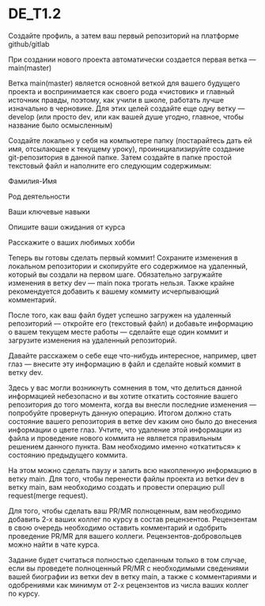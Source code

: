 # DE_T1.2

Создайте профиль, а затем ваш первый репозиторий на платформе github/gitlab

При создании нового проекта автоматически создается первая ветка  — main(master)

Ветка main(master)  является основной веткой для вашего будущего проекта и воспринимается как своего рода «чистовик» и главный источник правды, поэтому, как учили в школе, работать лучше изначально в черновике. Для этих целей создайте еще одну ветку  — develop (или просто dev, или как вашей душе угодно, главное, чтобы название было осмысленным)

Создайте локально у себя на компьютере папку (постарайтесь дать ей имя, отсылающее к текущему уроку), проинициализируйте создание git-репозитория в данной папке. Затем создайте в папке простой текстовый файл и наполните его следующим содержимым:

Фамилия-Имя

Род деятельности

Ваши ключевые навыки

Опишите ваши ожидания от курса

Расскажите о ваших любимых хобби

Теперь вы готовы сделать первый коммит! Сохраните изменения в локальном репозитории и скопируйте его содержимое на удаленный, который вы создали на первом шаге. Обязательно загружайте изменения в ветку dev  — main пока трогать нельзя. Также крайне рекомендуется добавить к вашему коммиту исчерпывающий комментарий.

После того, как ваш файл будет успешно загружен на удаленный репозиторий  — откройте его (текстовый файл) и добавьте информацию о вашем текущем месте работы  — сделайте еще один коммит и загрузите изменения на удаленный репозиторий.

Давайте расскажем о себе еще что-нибудь интересное, например, цвет глаз  — внесите эту информацию в файл и сделайте новый коммит в ветку dev.

Здесь у вас могли возникнуть сомнения в том, что делиться данной информацией небезопасно и вы хотите откатить состояние вашего репозитория до того момента, когда вы внесли последние изменения  — попробуйте провернуть данную операцию. Итогом должно стать состояние вашего репозитория в ветке dev каким оно было до внесения информации о цвете глаз. Учтите, что удаление этой информации из файла и проведение нового коммита не является правильным решением данного пункта. Вам необходимо именно «откатиться» к состоянию предыдущего коммита.  

На этом можно сделать паузу и залить всю накопленную информацию в ветку main. Для того, чтобы перенести файлы проекта из ветки dev в ветку main, вам необходимо создать и провести операцию pull request(merge request).

Для того, чтобы сделать ваш PR/MR полноценным, вам необходимо добавить 2-х ваших коллег по курсу в состав рецензентов. Рецензентам в свою очередь необходимо оставить комментарий и одобрить проведение PR/MR для вашего коллеги. Рецензентов-добровольцев можно найти в чате курса.  

Задание будет считаться полностью сделанным только в том случае, если вы проведете полноценный PR/MR с необходимыми сведениями вашей биографии из ветки dev в ветку main, а также с комментариями и одобрениями как минимум от 2-х рецензентов из числа ваших коллег по курсу.